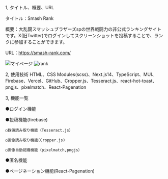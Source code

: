 1, タイトル、概要、URL

タイトル：Smash Rank 

概要：大乱闘スマッシュブラザーズspの世界戦闘力の非公式ランキングサイトです。X(旧Twitter)でログインしてスクリーンショットを投稿することで、ランクに参加することができます。

URL：https://smash-rank.com/

![マイページ](https://github.com/shiro-web/smash-rank-app/assets/68198804/bb3c75b9-115c-4f39-9b7d-5452641bc23f)      ![rank](https://github.com/shiro-web/smash-rank-app/assets/68198804/47d5454a-9fa8-477b-bbbc-6e9b7d0097f2)




2, 使用技術
HTML、CSS Modules(scss)、Next.js14、TypeScript、MUI、Firebase、Vercel、GitHub、Cropper.js、Tesseract.js、react-hot-toast、pngjs、pixelmatch、React-Pagenation

3, 機能一覧

●ログイン機能

●投稿機能(firebase)

    ○数値読み取り機能（Tesseract.js）
  
    ○画像読み取り機能(Cropper.js)
  
    ○画像自動認識機能（pixelmatch,pngjs）
  
●匿名機能

●ページネーション機能(React-Pagenation)
